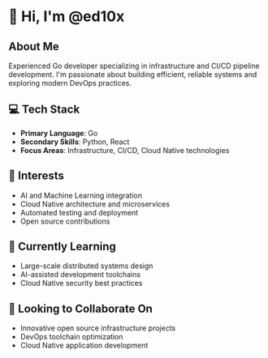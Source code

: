 # 👋 Hi, I'm @ed10x

## About Me
Experienced Go developer specializing in infrastructure and CI/CD pipeline development. I'm passionate about building efficient, reliable systems and exploring modern DevOps practices.

## 💻 Tech Stack
- **Primary Language**: Go
- **Secondary Skills**: Python, React
- **Focus Areas**: Infrastructure, CI/CD, Cloud Native technologies

## 👀 Interests
- AI and Machine Learning integration
- Cloud Native architecture and microservices
- Automated testing and deployment
- Open source contributions

## 🌱 Currently Learning
- Large-scale distributed systems design
- AI-assisted development toolchains
- Cloud Native security best practices

## 💞️ Looking to Collaborate On
- Innovative open source infrastructure projects
- DevOps toolchain optimization
- Cloud Native application development
<!---

## 📫 How to Reach Me
- GitHub: [@ed10x](https://github.com/ed10x)
- [Your email or other contact information]

ed10x/ed10x is a ✨ special ✨ repository because its `README.md` (this file) appears on your GitHub profile.
You can click the Preview link to take a look at your changes.
--->
